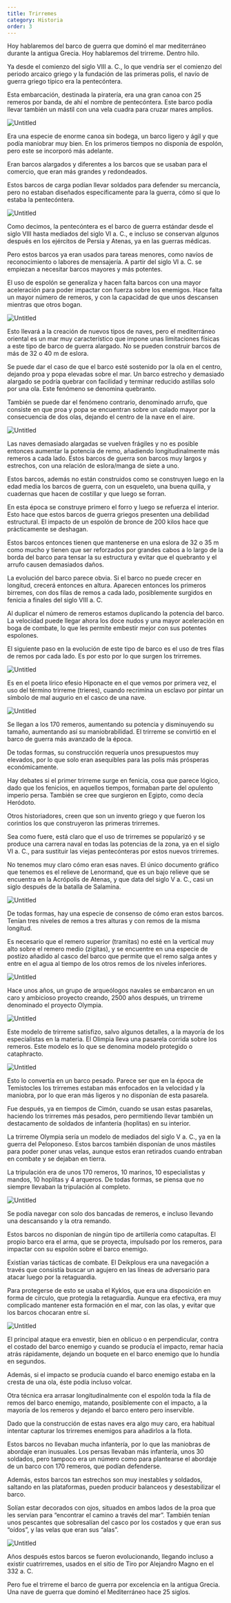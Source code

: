 ```yaml
---
title: Trirremes
category: Historia
order: 3
---
```


Hoy hablaremos del barco de guerra que dominó el mar mediterráneo durante la antigua Grecia. Hoy hablaremos del trirreme. Dentro hilo.

Ya desde el comienzo del siglo VIII a. C., lo que vendría ser el comienzo del periodo arcaico griego y la fundación de las primeras polis, el navío de guerra griego típico era la pentecóntera. 

Esta embarcación, destinada la piratería, era una gran canoa con 25 remeros por banda, de ahí el nombre de pentecóntera. Este barco podía llevar también un mástil con una vela cuadra para cruzar mares amplios.

![Untitled]({{site.baseurl}}/images/Trirremes%207672263cbd6b418ab516468043483ada/Untitled.png)

Era una especie de enorme canoa sin bodega, un barco ligero y ágil y que podía maniobrar muy bien. En los primeros tiempos no disponía de espolón, pero este se incorporó más adelante. 

Eran barcos alargados y diferentes a los barcos que se usaban para el comercio, que eran más grandes y redondeados. 

Estos barcos de carga podían llevar soldados para defender su mercancía, pero no estaban diseñados específicamente para la guerra, cómo sí que lo estaba la pentecóntera. 

![Untitled]({{site.baseurl}}/images/Trirremes%207672263cbd6b418ab516468043483ada/Untitled%201.png)

Como decimos, la pentecóntera es el barco de guerra estándar desde el siglo VIII hasta mediados del siglo VI a. C., e incluso se conservan algunos después en los ejércitos de Persia y Atenas, ya en las guerras médicas. 

Pero estos barcos ya eran usados para tareas menores, como navíos de reconocimiento o labores de mensajería. A partir del siglo VI a. C. se empiezan a necesitar barcos mayores y más potentes. 

El uso de espolón se generaliza y hacen falta barcos con una mayor aceleración para poder impactar con fuerza sobre los enemigos. Hace falta un mayor número de remeros, y con la capacidad de que unos descansen mientras que otros bogan. 

![Untitled]({{site.baseurl}}/images/Trirremes%207672263cbd6b418ab516468043483ada/Untitled%202.png)

Esto llevará a la creación de nuevos tipos de naves, pero el mediterráneo oriental es un mar muy característico que impone unas limitaciones físicas a este tipo de barco de guerra alargado. No se pueden construir barcos de más de 32 o 40 m de eslora. 

Se puede dar el caso de que el barco esté sostenido por la ola en el centro, dejando proa y popa elevadas sobre el mar. Un barco estrecho y demasiado alargado se podría quebrar con facilidad y terminar reducido astillas solo por una ola. Este fenómeno se denomina quebranto.

También se puede dar el fenómeno contrario, denominado arrufo, que consiste en que proa y popa se encuentran sobre un calado mayor por la consecuencia de dos olas, dejando el centro de la nave en el aire. 

![Untitled]({{site.baseurl}}/images/Trirremes%207672263cbd6b418ab516468043483ada/Untitled%203.png)

Las naves demasiado alargadas se vuelven frágiles y no es posible entonces aumentar la potencia de remo, añadiendo longitudinalmente más remeros a cada lado. Estos barcos de guerra son barcos muy largos y estrechos, con una relación de eslora/manga de siete a uno. 

Estos barcos, además no están construidos como se construyen luego en la edad media los barcos de guerra, con un esqueleto, una buena quilla, y cuadernas que hacen de costillar y que luego se forran. 

En esta época se construye primero el forro y luego se refuerza el interior. Esto hace que estos barcos de guerra griegos presenten una debilidad estructural. El impacto de un espolón de bronce de 200 kilos hace que prácticamente se deshagan. 

Estos barcos entonces tienen que mantenerse en una eslora de 32 o 35 m como mucho y tienen que ser reforzados por grandes cabos a lo largo de la borda del barco para tensar la su estructura y evitar que el quebranto y el arrufo causen demasiados daños. 

La evolución del barco parece obvia. Si el barco no puede crecer en longitud, crecerá entonces en altura. Aparecen entonces los primeros birremes, con dos filas de remos a cada lado, posiblemente surgidos en fenicia a finales del siglo VIII a. C. 

Al duplicar el número de remeros estamos duplicando la potencia del barco. La velocidad puede llegar ahora los doce nudos y una mayor aceleración en boga de combate, lo que les permite embestir mejor con sus potentes espolones. 

El siguiente paso en la evolución de este tipo de barco es el uso de tres filas de remos por cada lado. Es por esto por lo que surgen los trirremes.

![Untitled]({{site.baseurl}}/images/Trirremes%207672263cbd6b418ab516468043483ada/Untitled%204.png)

Es en el poeta lírico efesio Hiponacte en el que vemos por primera vez, el uso del término trirreme (trieres), cuando recrimina un esclavo por pintar un símbolo de mal augurio en el casco de una nave. 

![Untitled]({{site.baseurl}}/images/Trirremes%207672263cbd6b418ab516468043483ada/Untitled%205.png)

Se llegan a los 170 remeros, aumentando su potencia y disminuyendo su tamaño, aumentando así su maniobrabilidad. El trirreme se convirtió en el barco de guerra más avanzado de la época. 

De todas formas, su construcción requería unos presupuestos muy elevados, por lo que solo eran asequibles para las polis más prósperas económicamente. 

Hay debates si el primer trirreme surge en fenicia, cosa que parece lógico, dado que los fenicios, en aquellos tiempos, formaban parte del opulento imperio persa. También se cree que surgieron en Egipto, como decía Heródoto. 

Otros historiadores, creen que son un invento griego y que fueron los corintios los que construyeron las primeras trirremes. 

Sea como fuere, está claro que el uso de trirremes se popularizó y se produce una carrera naval en todas las potencias de la zona, ya en el siglo VI a. C., para sustituir las viejas pentecónteras por estos nuevos trirremes.

No tenemos muy claro cómo eran esas naves. El único documento gráfico que tenemos es el relieve de Lenormand, que es un bajo relieve que se encuentra en la Acrópolis de Atenas, y que data del siglo V a. C., casi un siglo después de la batalla de Salamina. 

![Untitled]({{site.baseurl}}/images/Trirremes%207672263cbd6b418ab516468043483ada/Untitled%206.png)

De todas formas, hay una especie de consenso de cómo eran estos barcos. Tenían tres niveles de remos a tres alturas y con remos de la misma longitud. 

Es necesario que el remero superior (tramitas) no esté en la vertical muy alto sobre el remero medio (zigitas), y se encuentre en una especie de postizo añadido al casco del barco que permite que el remo salga antes y entre en el agua al tiempo de los otros remos de los niveles inferiores.

![Untitled]({{site.baseurl}}/images/Trirremes%207672263cbd6b418ab516468043483ada/Untitled%207.png)

Hace unos años, un grupo de arqueólogos navales se embarcaron en un caro y ambicioso proyecto creando, 2500 años después, un trirreme denominado el proyecto Olympia. 

![Untitled]({{site.baseurl}}/images/Trirremes%207672263cbd6b418ab516468043483ada/Untitled%208.png)

Este modelo de trirreme satisfizo, salvo algunos detalles, a la mayoría de los especialistas en la materia. El Olimpia lleva una pasarela corrida sobre los remeros. Este modelo es lo que se denomina modelo protegido o cataphracto. 

![Untitled]({{site.baseurl}}/images/Trirremes%207672263cbd6b418ab516468043483ada/Untitled%209.png)

Esto lo convertía en un barco pesado. Parece ser que en la época de Temístocles los trirremes estaban más enfocados en la velocidad y la maniobra, por lo que eran más ligeros y no disponían de esta pasarela.

Fue después, ya en tiempos de Cimón, cuando se usan estas pasarelas, haciendo los trirremes más pesados, pero permitiendo llevar también un destacamento de soldados de infantería (hoplitas) en su interior. 

La trirreme Olympia sería un modelo de mediados del siglo V a. C., ya en la guerra del Peloponeso. Estos barcos también disponían de unos mástiles para poder poner unas velas, aunque estos eran retirados cuando entraban en combate y se dejaban en tierra.

La tripulación era de unos 170 remeros, 10 marinos, 10 especialistas y mandos, 10 hoplitas y 4 arqueros. De todas formas, se piensa que no siempre llevaban la tripulación al completo. 

![Untitled]({{site.baseurl}}/images/Trirremes%207672263cbd6b418ab516468043483ada/Untitled%2010.png)

Se podía navegar con solo dos bancadas de remeros, e incluso llevando una descansando y la otra remando.

Estos barcos no disponían de ningún tipo de artillería como catapultas. El propio barco era el arma, que se proyecta, impulsado por los remeros, para impactar con su espolón sobre el barco enemigo.

Existían varias tácticas de combate. El Deikplous era una navegación a través que consistía buscar un agujero en las líneas de adversario para atacar luego por la retaguardia. 

Para protegerse de esto se usaba el Kyklos, que era una disposición en forma de círculo, que protegía la retaguardia. Aunque era efectiva, era muy complicado mantener esta formación en el mar, con las olas, y evitar que los barcos chocaran entre sí. 

![Untitled]({{site.baseurl}}/images/Trirremes%207672263cbd6b418ab516468043483ada/Untitled%2011.png)

El principal ataque era envestir, bien en oblicuo o en perpendicular, contra el costado del barco enemigo y cuando se producía el impacto, remar hacia atrás rápidamente, dejando un boquete en el barco enemigo que lo hundía en segundos. 

Además, si el impacto se producía cuando el barco enemigo estaba en la cresta de una ola, éste podía incluso volcar.

Otra técnica era arrasar longitudinalmente con el espolón toda la fila de remos del barco enemigo, matando, posiblemente con el impacto, a la mayoría de los remeros y dejando el barco entero pero inservible. 

Dado que la construcción de estas naves era algo muy caro, era habitual intentar capturar los trirremes enemigos para añadirlos a la flota. 

Estos barcos no llevaban mucha infantería, por lo que las maniobras de abordaje eran inusuales. Los persas llevaban más infantería, unos 30 soldados, pero tampoco era un número como para plantearse el abordaje de un barco con 170 remeros, que podían defenderse. 

Además, estos barcos tan estrechos son muy inestables y soldados, saltando en las plataformas, pueden producir balanceos y desestabilizar el barco.

Solían estar decorados con ojos, situados en ambos lados de la proa que les servían para “encontrar el camino a través del mar”. También tenían unos pescantes que sobresalían del casco por los costados y que eran sus “oídos”, y las velas que eran sus “alas”.

![Untitled]({{site.baseurl}}/images/Trirremes%207672263cbd6b418ab516468043483ada/Untitled%2012.png)

Años después estos barcos se fueron evolucionando, llegando incluso a existir cuatrirremes, usados en el sitio de Tiro por Alejandro Magno en el 332 a. C. 

Pero fue el trirreme el barco de guerra por excelencia en la antigua Grecia. Una nave de guerra que dominó el Mediterráneo hace 25 siglos.